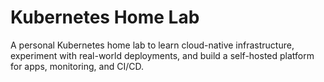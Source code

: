 # Kubernetes Home Lab
A personal Kubernetes home lab to learn cloud-native infrastructure, experiment with real-world deployments, and build a self-hosted platform for apps, monitoring, and CI/CD.
